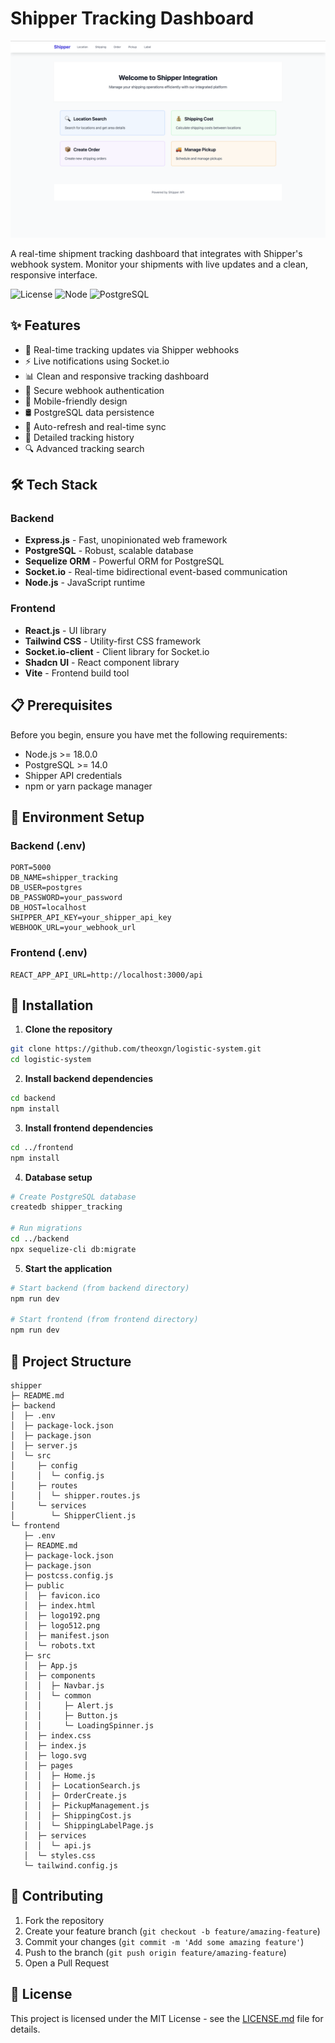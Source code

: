 # Shipper Tracking Dashboard

![contoh](https://github.com/theoxgn/logistic-system/blob/main/ss.png)

A real-time shipment tracking dashboard that integrates with Shipper's webhook system. Monitor your shipments with live updates and a clean, responsive interface.

![License](https://img.shields.io/badge/license-MIT-blue.svg)
![Node](https://img.shields.io/badge/node-%3E%3D18.0.0-brightgreen.svg)
![PostgreSQL](https://img.shields.io/badge/postgresql-%3E%3D14.0-blue.svg)

## ✨ Features

- 🚚 Real-time tracking updates via Shipper webhooks
- ⚡ Live notifications using Socket.io
- 📊 Clean and responsive tracking dashboard
- 🔐 Secure webhook authentication
- 📱 Mobile-friendly design
- 🛢️ PostgreSQL data persistence
- 🔄 Auto-refresh and real-time sync
- 📝 Detailed tracking history
- 🔍 Advanced tracking search

## 🛠️ Tech Stack

### Backend
- **Express.js** - Fast, unopinionated web framework
- **PostgreSQL** - Robust, scalable database
- **Sequelize ORM** - Powerful ORM for PostgreSQL
- **Socket.io** - Real-time bidirectional event-based communication
- **Node.js** - JavaScript runtime

### Frontend
- **React.js** - UI library
- **Tailwind CSS** - Utility-first CSS framework
- **Socket.io-client** - Client library for Socket.io
- **Shadcn UI** - React component library
- **Vite** - Frontend build tool

## 📋 Prerequisites

Before you begin, ensure you have met the following requirements:
- Node.js >= 18.0.0
- PostgreSQL >= 14.0
- Shipper API credentials
- npm or yarn package manager

## 🔧 Environment Setup

### Backend (.env)
```env
PORT=5000
DB_NAME=shipper_tracking
DB_USER=postgres
DB_PASSWORD=your_password
DB_HOST=localhost
SHIPPER_API_KEY=your_shipper_api_key
WEBHOOK_URL=your_webhook_url
```

### Frontend (.env)
```env
REACT_APP_API_URL=http://localhost:3000/api
```

## 🚀 Installation

1. **Clone the repository**
```bash
git clone https://github.com/theoxgn/logistic-system.git
cd logistic-system
```

2. **Install backend dependencies**
```bash
cd backend
npm install
```

3. **Install frontend dependencies**
```bash
cd ../frontend
npm install
```

4. **Database setup**
```bash
# Create PostgreSQL database
createdb shipper_tracking

# Run migrations
cd ../backend
npx sequelize-cli db:migrate
```

5. **Start the application**
```bash
# Start backend (from backend directory)
npm run dev

# Start frontend (from frontend directory)
npm run dev
```

## 📁 Project Structure


```
shipper
├─ README.md
├─ backend
│  ├─ .env
│  ├─ package-lock.json
│  ├─ package.json
│  ├─ server.js
│  └─ src
│     ├─ config
│     │  └─ config.js
│     ├─ routes
│     │  └─ shipper.routes.js
│     └─ services
│        └─ ShipperClient.js
└─ frontend
   ├─ .env
   ├─ README.md
   ├─ package-lock.json
   ├─ package.json
   ├─ postcss.config.js
   ├─ public
   │  ├─ favicon.ico
   │  ├─ index.html
   │  ├─ logo192.png
   │  ├─ logo512.png
   │  ├─ manifest.json
   │  └─ robots.txt
   ├─ src
   │  ├─ App.js
   │  ├─ components
   │  │  ├─ Navbar.js
   │  │  └─ common
   │  │     ├─ Alert.js
   │  │     ├─ Button.js
   │  │     └─ LoadingSpinner.js
   │  ├─ index.css
   │  ├─ index.js
   │  ├─ logo.svg
   │  ├─ pages
   │  │  ├─ Home.js
   │  │  ├─ LocationSearch.js
   │  │  ├─ OrderCreate.js
   │  │  ├─ PickupManagement.js
   │  │  ├─ ShippingCost.js
   │  │  └─ ShippingLabelPage.js
   │  ├─ services
   │  │  └─ api.js
   │  └─ styles.css
   └─ tailwind.config.js

```

## 🤝 Contributing

1. Fork the repository
2. Create your feature branch (`git checkout -b feature/amazing-feature`)
3. Commit your changes (`git commit -m 'Add some amazing feature'`)
4. Push to the branch (`git push origin feature/amazing-feature`)
5. Open a Pull Request

## 📄 License

This project is licensed under the MIT License - see the [LICENSE.md](LICENSE.md) file for details.
